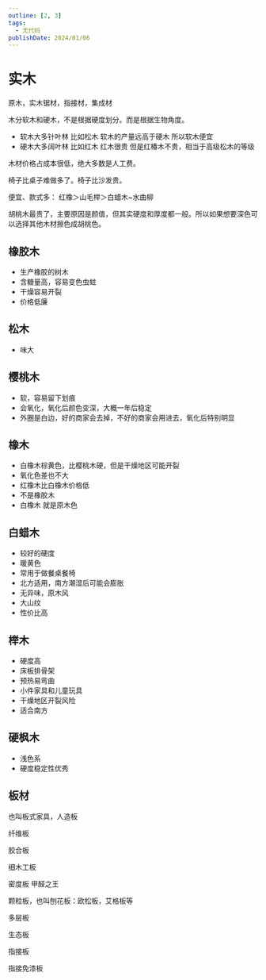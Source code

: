 ```yaml
---
outline: [2, 3]
tags: 
  - 无代码
publishDate: 2024/01/06
---
```

# 实木

原木，实木锯材，指接材，集成材

木分软木和硬木，不是根据硬度划分。而是根据生物角度。

- 软木大多针叶林 比如松木 软木的产量远高于硬木 所以软木便宜
- 硬木大多阔叶林 比如红木 红木很贵 但是红椿木不贵，相当于高级松木的等级

木材价格占成本很低，绝大多数是人工费。

椅子比桌子难做多了。椅子比沙发贵。

便宜、款式多：
红橡＞山毛榉＞白蜡木~水曲柳

胡桃木最贵了，主要原因是颜值，但其实硬度和厚度都一般。所以如果想要深色可以选择其他木材擦色成胡桃色。

## 橡胶木

- 生产橡胶的树木
- 含糖量高，容易变色虫蛀
- 干燥容易开裂
- 价格低廉

## 松木

- 味大

## 樱桃木

- 软，容易留下划痕
- 会氧化，氧化后颜色变深，大概一年后稳定
- 外圈是白边，好的商家会去掉，不好的商家会用进去，氧化后特别明显

## 橡木

- 白橡木棕黄色，比樱桃木硬，但是干燥地区可能开裂
- 氧化色差也不大
- 红橡木比白橡木价格低
- 不是橡胶木
- 白橡木 就是原木色

## 白蜡木

- 较好的硬度
- 暖黄色
- 常用于做餐桌餐椅
- 北方适用，南方潮湿后可能会膨胀
- 无异味，原木风
- 大山纹
- 性价比高

## 榉木

- 硬度高
- 床板排骨架
- 预热易弯曲
- 小件家具和儿童玩具
- 干燥地区开裂风险
- 适合南方

## 硬枫木

- 浅色系
- 硬度稳定性优秀

## 板材
也叫板式家具，人造板

纤维板

胶合板

细木工板

密度板 甲醛之王

颗粒板，也叫刨花板：欧松板，艾格板等

多层板

生态板

指接板

指接免漆板